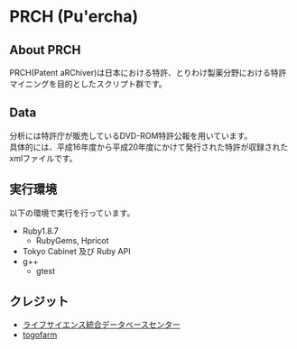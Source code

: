# PRCH (Pu'ercha)
## About PRCH
PRCH(Patent aRChiver)は日本における特許、とりわけ製薬分野における特許マイニングを目的としたスクリプト群です。

## Data
分析には特許庁が販売しているDVD-ROM特許公報を用いています。  
具体的には、平成16年度から平成20年度にかけて発行された特許が収録されたxmlファイルです。

## 実行環境
以下の環境で実行を行っています。
* Ruby1.8.7
  * RubyGems, Hpricot
* Tokyo Cabinet 及び Ruby API 
* g++
  * gtest

## クレジット
* [ライフサイエンス統合データベースセンター](http://dbcls.rois.ac.jp/)
* [togofarm](http://g86.dbcls.jp/)
